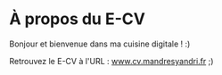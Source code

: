 # À propos du E-CV

Bonjour et bienvenue dans ma cuisine digitale ! :) 

Retrouvez le E-CV à l'URL : <a href="http://www.cv.mandresyandri.fr">www.cv.mandresyandri.fr</a> ;) 

<!-- ## Technologies utilisées
- `HTML` : Contenu et la structure de mon CV
- `CSS` : Mise en forme graphique et adaptation des aux formats d'écrans (mobile et desktop)
- `JavaScript` : Gestion de l'affichage dynamique (mode sombre, générateur de PDF)
- `Github` : Gestion du versionning, CI/CD
- `AWS S3` : Hébergement Web (utilisation de `AWS-CLI`)

## Justification des choix techniques
J'ai choisi d'utiliser les technologies web de base (`HTML`, `CSS`, `JavaScript`) dans un but de rapidité dans le développement afin d'avoir rapidement un CV prêt à être en mis ligne. En effet, ce projet a pour but de mettre en pratique la connaissanves des outils cloud et de versionning.

J'ai préféré utilisé GitLab dans la mesure où je trouve que ce dernier offre le meilleur outil à ma connaissance en termes de la gestion des pipeline CI/CD ce qui me permettra de faire de l'amélioration du contenua avec une Pipeline CD/CI. J'ai choisi d'héberger mon CV sur le Cloud AWS avec le service `AWS S3` pour mettre en pratique mes connaissances dans le cloud. 

## Compétences développées
Ce projet a permis le renforcement des compétences dans plusieurs domaines, dont :
- Développement web avec `HTML`, `CSS` et `JavaScript`.
- Gestion de version avec `Github`, en particulier l'utilisation des pipelines CI/CD.
- Hébergement web sur le cloud avec `AWS S3`.
- Utilisation de l'`AWS-CLI` pour gérer les ressources cloud.
- Mettre en place un processus `DevOps` pour le développement web. -->


